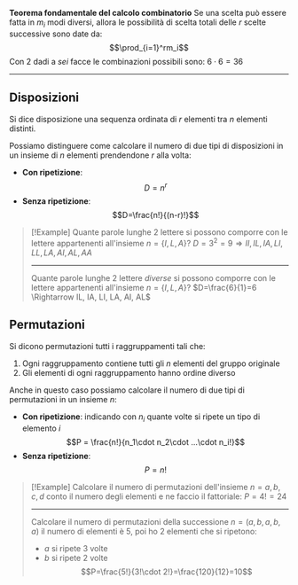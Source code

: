 **Teorema fondamentale del calcolo combinatorio**
Se una scelta può essere fatta in $m_i$ modi diversi, allora le possibilità di scelta totali delle $r$ scelte successive sono date da:
$$\prod_{i=1}^rm_i$$
Con 2 dadi a _sei_ facce le combinazioni possibili sono: $6\cdot 6=36$

---
## Disposizioni
Si dice disposizione una sequenza ordinata di $r$ elementi tra $n$ elementi distinti.

Possiamo distinguere come calcolare il numero di due tipi di disposizioni in un insieme di $n$ elementi prendendone $r$ alla volta:
- **Con ripetizione**:
$$D=n^r$$
- **Senza ripetizione**:
$$D=\frac{n!}{(n-r)!}$$
>[!Example]
>Quante parole lunghe 2 lettere si possono comporre con le lettere appartenenti all'insieme $n=\{I, L, A\}$?
>$D=3^2=9 \Rightarrow II, IL, IA, LI, LL, LA, AI, AL, AA$
>
>---
>Quante parole lunghe 2 lettere _diverse_ si possono comporre con le lettere appartenenti all'insieme $n=\{I, L, A\}$?
>$D=\frac{6}{1}=6 \Rightarrow IL, IA, LI, LA, AI, AL$

## Permutazioni
Si dicono permutazioni tutti i raggruppamenti tali che:
1. Ogni raggruppamento contiene tutti gli $n$ elementi del gruppo originale
2. Gli elementi di ogni raggruppamento hanno ordine diverso

Anche in questo caso possiamo calcolare il numero di due tipi di permutazioni in un insieme $n$:
- **Con ripetizione**: indicando con $n_i$ quante volte si ripete un tipo di elemento $i$
$$P = \frac{n!}{n_1\cdot n_2\cdot ...\cdot n_i!}$$
- **Senza ripetizione**: 
$$P = n!$$
>[!Example]
>Calcolare il numero di permutazioni dell'insieme $n={a, b, c, d}$
>conto il numero degli elementi e ne faccio il fattoriale: $P=4!=24$
>
>---
>Calcolare il numero di permutazioni della successione $n=(a,b,a,b,a)$
>il numero di elementi è 5, poi ho 2 elementi che si ripetono:
>- $a$ si ripete 3 volte
>- $b$ si ripete 2 volte
>$$P=\frac{5!}{3!\cdot 2!}=\frac{120}{12}=10$$
